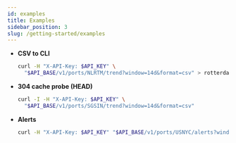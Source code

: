 ```yaml
---
id: examples
title: Examples
sidebar_position: 3
slug: /getting-started/examples
---
```


- **CSV to CLI**  
  ```bash
  curl -H "X-API-Key: $API_KEY" \
    "$API_BASE/v1/ports/NLRTM/trend?window=14d&format=csv" > rotterdam.csv
  ```

- **304 cache probe (HEAD)**  
  ```bash
  curl -I -H "X-API-Key: $API_KEY" \
    "$API_BASE/v1/ports/SGSIN/trend?window=14d&format=csv"
  ```

- **Alerts**  
  ```bash
  curl -H "X-API-Key: $API_KEY" "$API_BASE/v1/ports/USNYC/alerts?window=14d"
  ```
